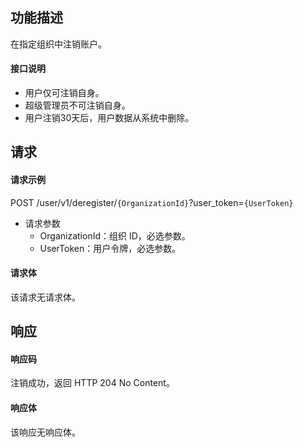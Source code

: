 ## 功能描述

在指定组织中注销账户。

#### 接口说明

- 用户仅可注销自身。
- 超级管理员不可注销自身。
- 用户注销30天后，用户数据从系统中删除。

## 请求

#### 请求示例

POST /user/v1/deregister/`{OrganizationId}`?user_token=`{UserToken}`

- 请求参数
  - OrganizationId：组织 ID，必选参数。
  - UserToken：用户令牌，必选参数。

#### 请求体

该请求无请求体。

## 响应

#### 响应码

注销成功，返回 HTTP 204 No Content。

#### 响应体

该响应无响应体。
